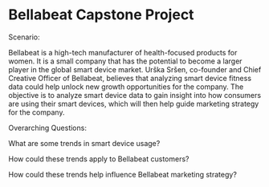 # Bellabeat Capstone Project

Scenario:

Bellabeat is a high-tech manufacturer of health-focused products for women. It is a small company that has the potential to become a larger player in the global smart device market. Urška Sršen, co-founder and Chief Creative Officer of Bellabeat, believes that analyzing smart device fitness data could help unlock new growth opportunities for the company. The objective is to analyze smart device data to gain insight into how consumers are using their smart devices, which will then help guide marketing strategy for the company.

Overarching Questions:

What are some trends in smart device usage?

How could these trends apply to Bellabeat customers?

How could these trends help influence Bellabeat marketing strategy?

